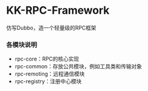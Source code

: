 # KK-RPC-Framework
仿写Dubbo，造一个轻量级的RPC框架

### 各模块说明

- rpc-core：RPC的核心实现
- rpc-common：存放公共模块，例如工具类和传输对象
- rpc-remoting：远程通信模块
- rpc-registry：注册中心模块